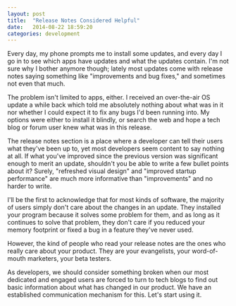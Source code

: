 ```yaml
---
layout: post
title:  "Release Notes Considered Helpful"
date:   2014-08-22 18:59:20
categories: development
---
```


Every day, my phone prompts me to install some updates, and every day I go in to see which apps have updates and what the updates contain. I'm not sure why I bother anymore though; lately most updates come with release notes saying something like "improvements and bug fixes," and sometimes not even that much.

The problem isn't limited to apps, either. I received an over-the-air OS update a while back which told me absolutely nothing about what was in it nor whether I could expect it to fix any bugs I'd been running into. My options were either to install it blindly, or search the web and hope a tech blog or forum user knew what was in this release.

The release notes section is a place where a developer can tell their users what they've been up to, yet most developers seem content to say nothing at all. If what you've improved since the previous version was significant enough to merit an update, shouldn't you be able to write a few bullet points about it? Surely, "refreshed visual design" and "improved startup performance" are much more informative than "improvements" and no harder to write.

I'll be the first to acknowledge that for most kinds of software, the majority of users simply don't care about the changes in an update. They installed your program because it solves some problem for them, and as long as it continues to solve that problem, they don't care if you reduced your memory footprint or fixed a bug in a feature they've never used.

However, the kind of people who read your release notes are the ones who really care about your product. They are your evangelists, your word-of-mouth marketers, your beta testers.

As developers, we should consider something broken when our most dedicated and engaged users are forced to turn to tech blogs to find out basic information about what has changed in our product. We have an established communication mechanism for this. Let's start using it.
